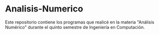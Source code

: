 # Analisis-Numerico
Este repositorio contiene los programas que realicé en la materia "Análisis Numérico" durante el quinto semestre de Ingeniería en Computación.
